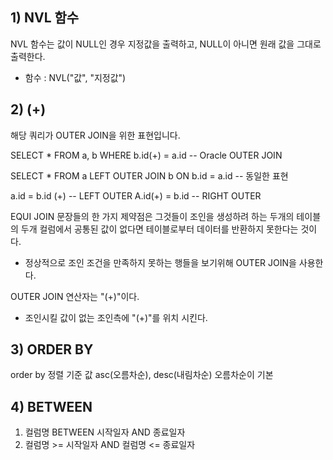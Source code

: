 ## 1) NVL 함수
NVL 함수는 값이 NULL인 경우 지정값을 출력하고, NULL이 아니면 원래 값을 그대로 출력한다.

- 함수  :  NVL("값", "지정값") 

## 2) (+)
해당 쿼리가 OUTER JOIN을 위한 표현입니다.

SELECT * FROM a, b WHERE b.id(+)  = a.id  -- Oracle OUTER JOIN

SELECT * FROM a LEFT OUTER JOIN b ON b.id = a.id -- 동일한 표현

a.id = b.id (+) -- LEFT OUTER
A.id(+) = b.id  -- RIGHT OUTER


EQUI JOIN 문장들의 한 가지 제약점은 그것들이 조인을 생성하려 하는 두개의 테이블의 
두개 컬럼에서 공통된 값이 없다면 테이블로부터 데이터를 반환하지 못한다는 것이다.

- 정상적으로 조인 조건을 만족하지 못하는 행들을 보기위해 OUTER JOIN을 사용한다. 

OUTER JOIN 연산자는 "(+)"이다.

- 조인시킬 값이 없는 조인측에 "(+)"를 위치 시킨다.

## 3) ORDER BY
order by 정렬 기준 값 asc(오름차순), desc(내림차순)
오름차순이 기본

## 4) BETWEEN
1) 컬럼명 BETWEEN 시작일자 AND 종료일자
2) 컬럼명 >= 시작일자 AND 컬럼명 <= 종료일자
